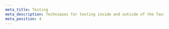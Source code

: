 ```yaml
---
meta_title: Testing
meta_description: Techniques for testing inside and outside of the Tauri runtime
meta_position: 4
---
```

